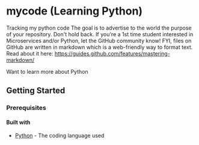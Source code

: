 # mycode (Learning Python)
Tracking my python code
The goal is to advertise to the world the purpose of your repository. Don't hold back. If you're a 1st time student interested in Microservices and/or Python, let the GitHub community know! FYI, files on GitHub are written in markdown which is a web-friendly way to format text. Read about it here: https://guides.github.com/features/mastering-markdown/

Want to learn more about Python

## Getting Started


### Prerequisites


#### Built with
* [Python](https://www.python.org/) - The coding language used
